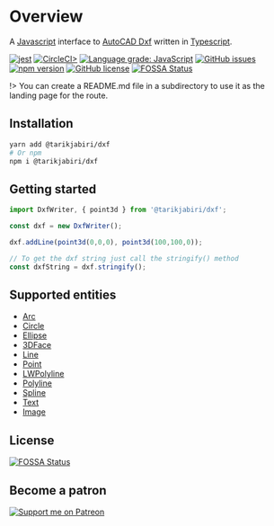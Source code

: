 # Overview

A [Javascript](https://www.javascript.com/) interface to [AutoCAD Dxf](https://en.wikipedia.org/wiki/AutoCAD_DXF) written in [Typescript](https://www.typescriptlang.org/).

[![jest](https://jestjs.io/img/jest-badge.svg)](https://github.com/facebook/jest)
[![CircleCI>](https://circleci.com/gh/tarikjabiri/dxf.svg?style=svg)](https://circleci.com/github/tarikjabiri/dxf)
[![Language grade: JavaScript](https://img.shields.io/lgtm/grade/javascript/g/tarikjabiri/dxf.svg?logo=lgtm&logoWidth=18)](https://lgtm.com/projects/g/tarikjabiri/dxf/context:javascript)
[![GitHub issues](https://img.shields.io/github/issues/tarikjabiri/dxf)](https://github.com/tarikjabiri/dxf/issues)
[![npm version](https://badge.fury.io/js/%40tarikjabiri%2Fdxf.svg)](https://badge.fury.io/js/%40tarikjabiri%2Fdxf)
[![GitHub license](https://img.shields.io/github/license/tarikjabiri/dxf)](https://github.com/tarikjabiri/dxf/blob/master/LICENSE.md)
[![FOSSA Status](https://app.fossa.com/api/projects/git%2Bgithub.com%2Ftarikjabiri%2Fdxf.svg?type=shield)](https://app.fossa.com/projects/git%2Bgithub.com%2Ftarikjabiri%2Fdxf?ref=badge_shield)

<!--[Image entity scale and rotation](https://stackoverflow.com/questions/20521807/dxf-image-entity-group-code-explanation) explanation.-->

!> You can create a README.md file in a subdirectory to use it as the landing page for the route.

## Installation

```bash
yarn add @tarikjabiri/dxf
# Or npm
npm i @tarikjabiri/dxf
```

## Getting started

```javascript
import DxfWriter, { point3d } from '@tarikjabiri/dxf';

const dxf = new DxfWriter();

dxf.addLine(point3d(0,0,0), point3d(100,100,0));

// To get the dxf string just call the stringify() method
const dxfString = dxf.stringify();
```

## Supported entities

- [Arc](https://help.autodesk.com/view/OARX/2018/ENU/?guid=GUID-0B14D8F1-0EBA-44BF-9108-57D8CE614BC8)
- [Circle](https://help.autodesk.com/view/OARX/2018/ENU/?guid=GUID-8663262B-222C-414D-B133-4A8506A27C18)
- [Ellipse](https://help.autodesk.com/view/OARX/2018/ENU/?guid=GUID-107CB04F-AD4D-4D2F-8EC9-AC90888063AB)
- [3DFace](https://help.autodesk.com/view/OARX/2018/ENU/?guid=GUID-747865D5-51F0-45F2-BEFE-9572DBC5B151)
- [Line](https://help.autodesk.com/view/OARX/2018/ENU/?guid=GUID-FCEF5726-53AE-4C43-B4EA-C84EB8686A66)
- [Point](https://help.autodesk.com/view/OARX/2018/ENU/?guid=GUID-9C6AD32D-769D-4213-85A4-CA9CCB5C5317)
- [LWPolyline](https://help.autodesk.com/view/OARX/2018/ENU/?guid=GUID-748FC305-F3F2-4F74-825A-61F04D757A50)
- [Polyline](https://help.autodesk.com/view/OARX/2018/ENU/?guid=GUID-ABF6B778-BE20-4B49-9B58-A94E64CEFFF3)
- [Spline](https://help.autodesk.com/view/OARX/2018/ENU/?guid=GUID-E1F884F8-AA90-4864-A215-3182D47A9C74)
- [Text](https://help.autodesk.com/view/OARX/2018/ENU/?guid=GUID-62E5383D-8A14-47B4-BFC4-35824CAE8363)
- [Image](https://help.autodesk.com/view/OARX/2018/ENU/?guid=GUID-3A2FF847-BE14-4AC5-9BD4-BD3DCAEF2281)

## License

[![FOSSA Status](https://app.fossa.com/api/projects/git%2Bgithub.com%2Ftarikjabiri%2Fdxf.svg?type=large)](https://app.fossa.com/projects/git%2Bgithub.com%2Ftarikjabiri%2Fdxf?ref=badge_large)

## Become a patron

[![Support me on Patreon](https://img.shields.io/endpoint.svg?url=https%3A%2F%2Fshieldsio-patreon.vercel.app%2Fapi%3Fusername%3Duser%3Fu%3D33866044%26type%3Dpatrons&style=for-the-badge)](https://patreon.com/user?u=33866044)

